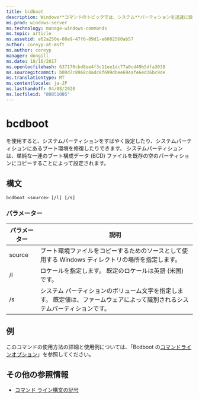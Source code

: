 ```yaml
---
title: bcdboot
description: Windows**コマンドのトピックでは、システム**パーティションを迅速に設定するか、システムパーティションにあるブート環境を修復します。
ms.prod: windows-server
ms.technology: manage-windows-commands
ms.topic: article
ms.assetid: e62a250e-08e9-47f6-89d1-e6002560ab57
author: coreyp-at-msft
ms.author: coreyp
manager: dongill
ms.date: 10/16/2017
ms.openlocfilehash: 637170cbd8ee4f3c11ee1dc77a0cd49b5dfa3038
ms.sourcegitcommit: b00d7c8968c4adc8f699dbee694afe6ed36bc9de
ms.translationtype: MT
ms.contentlocale: ja-JP
ms.lasthandoff: 04/08/2020
ms.locfileid: "80851085"
---
```

# <a name="bcdboot"></a>bcdboot

を使用すると、システムパーティションをすばやく設定したり、システムパーティションにあるブート環境を修復したりできます。 システムパーティションは、単純な一連のブート構成データ (BCD) ファイルを既存の空のパーティションにコピーすることによって設定されます。

## <a name="syntax"></a>構文

```
bcdboot <source> [/l] [/s]
```

### <a name="parameters"></a>パラメーター

| パラメーター | 説明 |
| --------- | ----------- |
| source | ブート環境ファイルをコピーするためのソースとして使用する Windows ディレクトリの場所を指定します。 |
| /l | ロケールを指定します。 既定のロケールは英語 (米国) です。 |
| /s | システム パーティションのボリューム文字を指定します。 既定値は、ファームウェアによって識別されるシステムパーティションです。 |

## <a name="examples"></a><a name=BKMK_examples></a>例

このコマンドの使用方法の詳細と使用例については、「Bcdboot の[コマンドラインオプション](https://docs.microsoft.com/previous-versions/windows/it-pro/windows-8.1-and-8/hh824874(v=win.10)x)」を参照してください。

## <a name="additional-references"></a>その他の参照情報

- [コマンド ライン構文の記号](command-line-syntax-key.md)